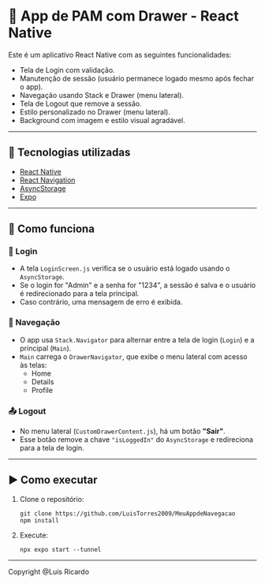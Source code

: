 # 🌿 App de PAM com Drawer - React Native

Este é um aplicativo React Native com as seguintes funcionalidades:

- Tela de Login com validação.
- Manutenção de sessão (usuário permanece logado mesmo após fechar o app).
- Navegação usando Stack e Drawer (menu lateral).
- Tela de Logout que remove a sessão.
- Estilo personalizado no Drawer (menu lateral).
- Background com imagem e estilo visual agradável.

---

## 🚀 Tecnologias utilizadas

- [React Native](https://reactnative.dev/)
- [React Navigation](https://reactnavigation.org/)
- [AsyncStorage](https://github.com/react-native-async-storage/async-storage)
- [Expo](https://expo.dev/) 


---

## 🧠 Como funciona

### 🔐 Login

- A tela `LoginScreen.js` verifica se o usuário está logado usando o `AsyncStorage`.
- Se o login for "Admin" e a senha for "1234", a sessão é salva e o usuário é redirecionado para a tela principal.
- Caso contrário, uma mensagem de erro é exibida.

### 🧭 Navegação

- O app usa `Stack.Navigator` para alternar entre a tela de login (`Login`) e a principal (`Main`).
- `Main` carrega o `DrawerNavigator`, que exibe o menu lateral com acesso às telas:
  - Home
  - Details
  - Profile

### 📤 Logout

- No menu lateral (`CustomDrawerContent.js`), há um botão **"Sair"**.
- Esse botão remove a chave `"isLoggedIn"` do `AsyncStorage` e redireciona para a tela de login.

---

## ▶️ Como executar

1. Clone o repositório:
   ```
   git clone https://github.com/LuisTorres2009/MeuAppdeNavegacao
   npm install
   ```

2. Execute:
   ```
   npx expo start --tunnel
   
   ```

---

Copyright @Luis Ricardo
